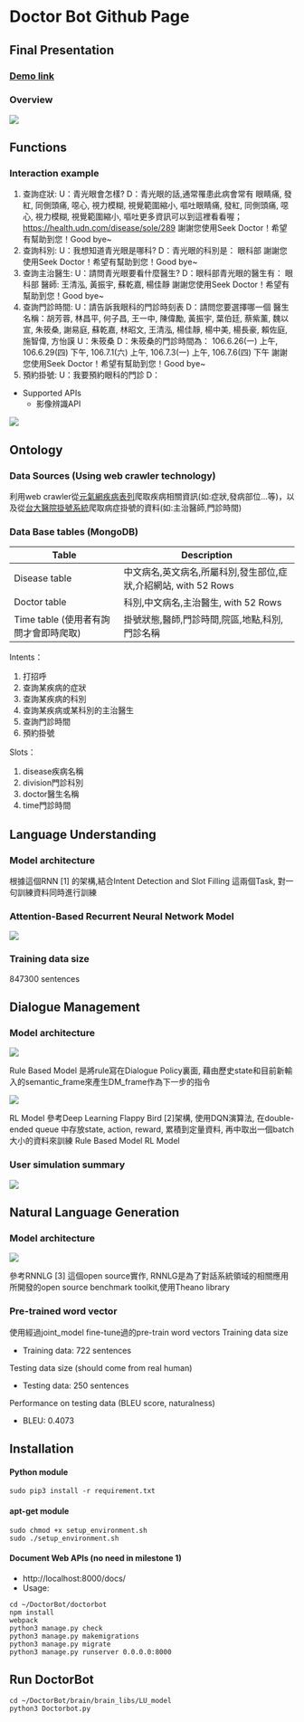 # Doctor Bot Github Page

## Final Presentation
### [Demo link](https://www.facebook.com/Seek-Doctor-392307634461738/)
### Overview
![](https://i.imgur.com/xNsWy31.png)

## Functions
### Interaction example
1. 查詢症狀: 
U：青光眼會怎樣?
D：青光眼的話,通常罹患此病會常有
眼睛痛, 發紅, 同側頭痛, 噁心, 視力模糊, 視覺範圍縮小, 嘔吐眼睛痛, 發紅, 同側頭痛, 噁心, 視力模糊, 視覺範圍縮小, 嘔吐更多資訊可以到這裡看看喔；
https://health.udn.com/disease/sole/289
謝謝您使用Seek Doctor！希望有幫助到您！Good bye~
2. 查詢科別: 
U：我想知道青光眼是哪科?
D：青光眼的科別是：
眼科部
謝謝您使用Seek Doctor！希望有幫助到您！Good bye~
3. 查詢主治醫生: 
U：請問青光眼要看什麼醫生?
D：眼科部青光眼的醫生有：
眼科部 醫師: 王清泓, 黃振宇, 蘇乾嘉, 楊佳靜
謝謝您使用Seek Doctor！希望有幫助到您！Good bye~
4. 查詢門診時間: 
U：請告訴我眼科的門診時刻表
D：請問您要選擇哪一個
醫生名稱：胡芳蓉, 林昌平, 何子昌, 王一中, 陳偉勵, 黃振宇, 葉伯廷, 蔡紫薰, 魏以宣, 朱筱桑, 謝易庭, 蘇乾嘉, 林昭文, 王清泓, 楊佳靜, 楊中美, 楊長豪, 賴佐庭, 施智偉, 方怡謨
U：朱筱桑
D：朱筱桑的門診時間為：
106.6.26(一) 上午, 106.6.29(四) 下午, 106.7.1(六) 上午, 106.7.3(一) 上午, 106.7.6(四) 下午
謝謝您使用Seek Doctor！希望有幫助到您！Good bye~
5. 預約掛號: 
U：我要預約眼科的門診
D：

* Supported APIs
    * 影像辨識API

![](https://i.imgur.com/oVM5cck.png)

## Ontology 
### Data Sources (Using web crawler technology)
利用web crawler從[元氣網疾病表列](https://health.udn.com/disease/disease_list)爬取疾病相關資訊(如:症狀,發病部位...等)，以及從[台大醫院掛號系統](https://reg.ntuh.gov.tw/webadministration/)爬取病症掛號的資料(如:主治醫師,門診時間)
### Data Base tables (MongoDB)

| Table | Description |
| -------- | -------- |
| Disease table | 中文病名,英文病名,所屬科別,發生部位,症狀,介紹網站, with 52 Rows |
| Doctor table | 科別,中文病名,主治醫生, with 52 Rows |
| Time table (使用者有詢問才會即時爬取)     | 掛號狀態,醫師,門診時間,院區,地點,科別,門診名稱 |

Intents：
1. 打招呼
2. 查詢某疾病的症狀
3. 查詢某疾病的科別
4. 查詢某疾病或某科別的主治醫生
5. 查詢門診時間
6. 預約掛號

Slots：
1. disease疾病名稱
2. division門診科別
3. doctor醫生名稱
4. time門診時間

## Language Understanding
### Model architecture 
根據這個RNN \[1\] 的架構,結合Intent Detection and Slot Filling 這兩個Task, 對一句訓練資料同時進行訓練
### Attention-Based Recurrent Neural Network Model
![](https://i.imgur.com/ypiqMcs.png)

### Training data size 
847300 sentences

## Dialogue Management
### Model architecture

![](https://i.imgur.com/Bp4dXGl.png)

Rule Based Model 是將rule寫在Dialogue Policy裏面, 藉由歷史state和目前新輸入的semantic_frame來產生DM_frame作為下一步的指令

![](https://i.imgur.com/XARq0QR.png)

RL Model 參考Deep Learning Flappy Bird [2]架構, 使用DQN演算法, 在double-ended queue 中存放state, action, reward, 累積到定量資料, 再中取出一個batch大小的資料來訓練
Rule Based Model
RL Model

### User simulation summary 
![](https://i.imgur.com/VD7fEi9.png)

## Natural Language Generation
### Model architecture

![](https://i.imgur.com/yRITq0B.png)

參考RNNLG [3] 這個open source實作, RNNLG是為了對話系統領域的相關應用所開發的open source benchmark toolkit,使用Theano library

### Pre-trained word vector
    
使用經過joint_model fine-tune過的pre-train word vectors
Training data size
* Training data: 722 sentences

Testing data size (should come from real human)
* Testing data: 250 sentences

Performance on testing data (BLEU score, naturalness) 
* BLEU: 0.4073



## Installation

#### Python module
`sudo pip3 install -r requirement.txt`
#### apt-get module
```
sudo chmod +x setup_environment.sh
sudo ./setup_environment.sh
```
#### Document Web APIs (no need in milestone 1)
* http://localhost:8000/docs/
* Usage:
```
cd ~/DoctorBot/doctorbot
npm install
webpack
python3 manage.py check
python3 manage.py makemigrations
python3 manage.py migrate
python3 manage.py runserver 0.0.0.0:8000
```
## Run DoctorBot
```
cd ~/DoctorBot/brain/brain_libs/LU_model
python3 Doctorbot.py
```
